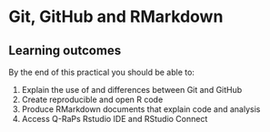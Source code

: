 # Git, GitHub and RMarkdown

## Learning outcomes

By the end of this practical you should be able to:

1. Explain the use of and differences between Git and GitHub
2. Create reproducible and open R code
3. Produce RMarkdown documents that explain code and analysis
4. Access Q-RaPs Rstudio IDE and RStudio Connect


